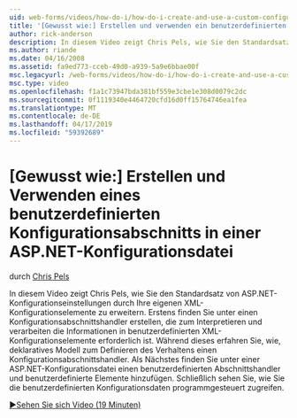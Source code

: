 ```yaml
---
uid: web-forms/videos/how-do-i/how-do-i-create-and-use-a-custom-configuration-section-in-an-aspnet-configuration-file
title: '[Gewusst wie:] Erstellen und verwenden ein benutzerdefinierten Konfigurationsabschnitts in einer ASP.NET-Konfigurationsdatei | Microsoft-Dokumentation'
author: rick-anderson
description: In diesem Video zeigt Chris Pels, wie Sie den Standardsatz von ASP.NET-Konfigurationseinstellungen durch Ihre eigenen XML-Konfigurationselemente zu erweitern. Zunächst sehen wie...
ms.author: riande
ms.date: 04/16/2008
ms.assetid: fa9ed773-cceb-49d0-a939-5a9e6bbae00f
msc.legacyurl: /web-forms/videos/how-do-i/how-do-i-create-and-use-a-custom-configuration-section-in-an-aspnet-configuration-file
msc.type: video
ms.openlocfilehash: f1a1c73947bda381bf559e3cbe1e308d0079c2dc
ms.sourcegitcommit: 0f1119340e4464720cfd16d0ff15764746ea1fea
ms.translationtype: MT
ms.contentlocale: de-DE
ms.lasthandoff: 04/17/2019
ms.locfileid: "59392689"
---
```

# <a name="how-do-i-create-and-use-a-custom-configuration-section-in-an-aspnet-configuration-file"></a>[Gewusst wie:] Erstellen und Verwenden eines benutzerdefinierten Konfigurationsabschnitts in einer ASP.NET-Konfigurationsdatei

durch [Chris Pels](https://twitter.com/chrispels)

In diesem Video zeigt Chris Pels, wie Sie den Standardsatz von ASP.NET-Konfigurationseinstellungen durch Ihre eigenen XML-Konfigurationselemente zu erweitern. Erstens finden Sie unter einen Konfigurationsabschnittshandler erstellen, die zum Interpretieren und verarbeiten die Informationen in benutzerdefinierten XML-Konfigurationselemente erforderlich ist. Während dieses erfahren Sie, wie, deklaratives Modell zum Definieren des Verhaltens einen Konfigurationsabschnittshandler. Als Nächstes finden Sie unter einer ASP.NET-Konfigurationsdatei einen benutzerdefinierten Abschnittshandler und benutzerdefinierte Elemente hinzufügen. Schließlich sehen Sie, wie Sie die benutzerdefinierten Konfigurationsdaten programmgesteuert zugreifen.

[&#9654;Sehen Sie sich Video (19 Minuten)](https://channel9.msdn.com/Blogs/ASP-NET-Site-Videos/how-do-i-create-and-use-a-custom-configuration-section-in-an-aspnet-configuration-file)
